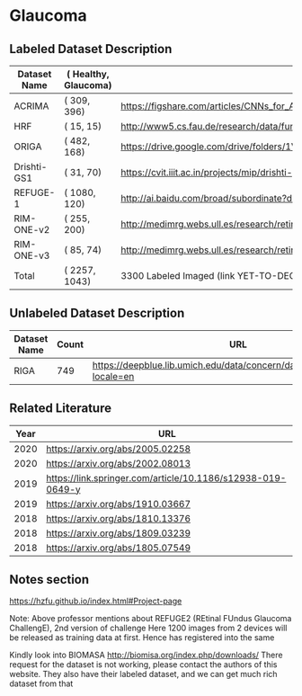 # Glaucoma

## Labeled Dataset Description

| Dataset Name           | (  Healthy, Glaucoma) | URL 
|------------------------|----------------------|--------------------------------------------
| ACRIMA                 | (      309,      396) | https://figshare.com/articles/CNNs_for_Automatic_Glaucoma_Assessment_using_Fundus_Images_An_Extensive_Validation/7613135
| HRF                    | (       15,       15) | http://www5.cs.fau.de/research/data/fundus-images/
| ORIGA                  | (      482,      168) | https://drive.google.com/drive/folders/1VPCvVsPgrfPNIl932xgU3XC_WFLUsXJR
| Drishti-GS1            | (       31,       70) | https://cvit.iiit.ac.in/projects/mip/drishti-gs/mip-dataset2/Home.php
| REFUGE-1               | (     1080,      120) | http://ai.baidu.com/broad/subordinate?dataset=gon ; https://refuge.grand-challenge.org/Download/
| RIM-ONE-v2             | (      255,      200) | http://medimrg.webs.ull.es/research/retinal-imaging/rim-one/
| RIM-ONE-v3             | (       85,       74) | http://medimrg.webs.ull.es/research/retinal-imaging/rim-one/
| Total                  | (     2257,     1043) | 3300 Labeled Imaged (link YET-TO-DECLARED)

## Unlabeled Dataset Description

| Dataset Name    | Count | URL 
|-----------------|-------|------------------------------------------------------------
| RIGA            |   749 | https://deepblue.lib.umich.edu/data/concern/data_sets/3b591905z?locale=en

## Related Literature

| Year | URL
|------|-------------
| 2020 | https://arxiv.org/abs/2005.02258
| 2020 | https://arxiv.org/abs/2002.08013
| 2019 | https://link.springer.com/article/10.1186/s12938-019-0649-y
| 2019 | https://arxiv.org/abs/1910.03667
| 2018 | https://arxiv.org/abs/1810.13376
| 2018 | https://arxiv.org/abs/1809.03239
| 2018 | https://arxiv.org/abs/1805.07549


## Notes section

https://hzfu.github.io/index.html#Project-page

Note: Above professor mentions about REFUGE2 (REtinal FUndus Glaucoma ChallengE), 2nd version of challenge
Here 1200 images from 2 devices will be released as training data at first. Hence has registered into the same

Kindly look into BIOMASA http://biomisa.org/index.php/downloads/
There request for the dataset is not working, please contact the authors of this website.
They also have their labeled dataset, and we can get much rich dataset from that
